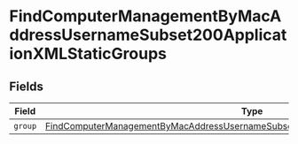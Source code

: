 # FindComputerManagementByMacAddressUsernameSubset200ApplicationXMLStaticGroups


## Fields

| Field                                                                                                                                                                                               | Type                                                                                                                                                                                                | Required                                                                                                                                                                                            | Description                                                                                                                                                                                         |
| --------------------------------------------------------------------------------------------------------------------------------------------------------------------------------------------------- | --------------------------------------------------------------------------------------------------------------------------------------------------------------------------------------------------- | --------------------------------------------------------------------------------------------------------------------------------------------------------------------------------------------------- | --------------------------------------------------------------------------------------------------------------------------------------------------------------------------------------------------- |
| `group`                                                                                                                                                                                             | [FindComputerManagementByMacAddressUsernameSubset200ApplicationXMLStaticGroupsGroup](../../models/operations/findcomputermanagementbymacaddressusernamesubset200applicationxmlstaticgroupsgroup.md) | :heavy_minus_sign:                                                                                                                                                                                  | N/A                                                                                                                                                                                                 |